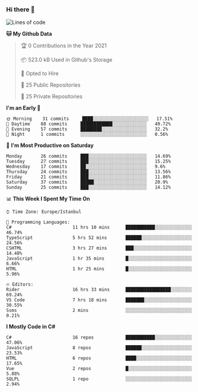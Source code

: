 ### Hi there 👋

<!--START_SECTION:waka-->
![Lines of code](https://img.shields.io/badge/From%20Hello%20World%20I%27ve%20Written-5.4%20million%20lines%20of%20code-blue)

**🐱 My Github Data** 

> 🏆 0 Contributions in the Year 2021
 > 
> 📦 523.0 kB Used in Github's Storage 
 > 
> 💼 Opted to Hire
 > 
> 📜 25 Public Repositories 
 > 
> 🔑 25 Private Repositories  
 > 
**I'm an Early 🐤** 

```text
🌞 Morning    31 commits     ████░░░░░░░░░░░░░░░░░░░░░   17.51% 
🌆 Daytime    88 commits     ████████████░░░░░░░░░░░░░   49.72% 
🌃 Evening    57 commits     ████████░░░░░░░░░░░░░░░░░   32.2% 
🌙 Night      1 commits      ░░░░░░░░░░░░░░░░░░░░░░░░░   0.56%

```
📅 **I'm Most Productive on Saturday** 

```text
Monday       26 commits     ███░░░░░░░░░░░░░░░░░░░░░░   14.69% 
Tuesday      27 commits     ███░░░░░░░░░░░░░░░░░░░░░░   15.25% 
Wednesday    17 commits     ██░░░░░░░░░░░░░░░░░░░░░░░   9.6% 
Thursday     24 commits     ███░░░░░░░░░░░░░░░░░░░░░░   13.56% 
Friday       21 commits     ███░░░░░░░░░░░░░░░░░░░░░░   11.86% 
Saturday     37 commits     █████░░░░░░░░░░░░░░░░░░░░   20.9% 
Sunday       25 commits     ███░░░░░░░░░░░░░░░░░░░░░░   14.12%

```


📊 **This Week I Spent My Time On** 

```text
⌚︎ Time Zone: Europe/Istanbul

💬 Programming Languages: 
C#                       11 hrs 10 mins      ███████████░░░░░░░░░░░░░░   46.74% 
TypeScript               5 hrs 52 mins       ██████░░░░░░░░░░░░░░░░░░░   24.56% 
CSHTML                   3 hrs 27 mins       ███░░░░░░░░░░░░░░░░░░░░░░   14.48% 
JavaScript               1 hr 35 mins        █░░░░░░░░░░░░░░░░░░░░░░░░   6.66% 
HTML                     1 hr 25 mins        █░░░░░░░░░░░░░░░░░░░░░░░░   5.96%

🔥 Editors: 
Rider                    16 hrs 33 mins      █████████████████░░░░░░░░   69.24% 
VS Code                  7 hrs 18 mins       ███████░░░░░░░░░░░░░░░░░░   30.55% 
Ssms                     2 mins              ░░░░░░░░░░░░░░░░░░░░░░░░░   0.21%

```

**I Mostly Code in C#** 

```text
C#                       16 repos            ███████████░░░░░░░░░░░░░░   47.06% 
JavaScript               8 repos             ██████░░░░░░░░░░░░░░░░░░░   23.53% 
HTML                     6 repos             ████░░░░░░░░░░░░░░░░░░░░░   17.65% 
Vue                      2 repos             █░░░░░░░░░░░░░░░░░░░░░░░░   5.88% 
SQLPL                    1 repo              ░░░░░░░░░░░░░░░░░░░░░░░░░   2.94%

```



<!--END_SECTION:waka-->

<!--
**ebubekirdinc/ebubekirdinc** is a ✨ _special_ ✨ repository because its `README.md` (this file) appears on your GitHub profile.

Here are some ideas to get you started:

- 🔭 I’m currently working on ...
- 🌱 I’m currently learning ...
- 👯 I’m looking to collaborate on ...
- 🤔 I’m looking for help with ...
- 💬 Ask me about ...
- 📫 How to reach me: ...
- 😄 Pronouns: ...
- ⚡ Fun fact: ...
-->
